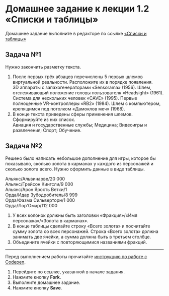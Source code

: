 # Домашнее задание к лекции 1.2 «Списки и таблицы»
Домашнее задание выполните в редакторе по ссылке [«Списки и таблицы»](https://codepen.io/Netology/pen/LrPZYj?editors=1000)

## Задача №1
Нужно закончить разметку текста. 

1. После первых трёх абзацев перечислены 5 первых шлемов виртуальной реальности. Расположите их в порядке появления.  
3D аппараты с запахогенераторами «Sensorama» (1956). Шлем, отслеживающий положение головы пользователя «Headsight» (1961). Система для нескольких человек «CAVE» (1995). Первые полноценные VR-контроллеры «RB2» (1984). Шлем с компьютером, крепящимся под потолком «Дамоклов меч» (1968).
2. В конце текста приведены сферы применения шлемов. Сформируйте из них список.  
Авиация и государственные службы; Медицина; Видеоигры и развлечения; Спорт; Обучение.

## Задача №2
Решено было написать небольшое дополнение для игры, которое бы показывало, сколько золота в карманах у каждого из персонажей и сколько золота всего. Нужно оформить данные в виде таблицы. 

  Альянс/Альвинарве/20 000  
  Альянс/Грейсон Кингсли/9 000  
  Альянс/Арон Ярость Ветки/1  
  Орда/Идар Зубодробитель/8 999  
  Орда/Фазма Сильверторн/1 000  
  Орда/Лор'Омар/112 000

1. У всех колонок должны быть заголовки «Фракция»/«Имя персонажа»/«Золота в карманах».
2. В конце таблицы сделайте строку «Всего золота» и посчитайте сумму золота со всех персонажей. Строка «Всего золота» должна занимать две ячейки, а сумма должна быть в третьем столбце.
3. Объедините ячейки с повторяющимися названиями фракций.



---
Перед выполнением работы прочитайте [инструкцию по работе с Codepen](https://netology-code.github.io/guides/codepen/).

1. Перейдите по ссылке, указанной в начале задания.
2. Нажмите кнопку **Fork**.
3. Выполните домашнее задание.
4. Нажмите кнопку **Save**.